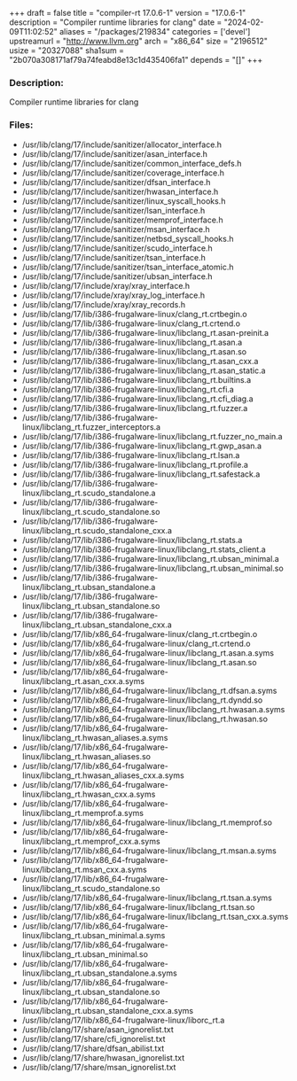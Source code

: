 +++
draft = false
title = "compiler-rt 17.0.6-1"
version = "17.0.6-1"
description = "Compiler runtime libraries for clang"
date = "2024-02-09T11:02:52"
aliases = "/packages/219834"
categories = ['devel']
upstreamurl = "http://www.llvm.org"
arch = "x86_64"
size = "2196512"
usize = "20327088"
sha1sum = "2b070a308171af79a74feabd8e13c1d435406fa1"
depends = "[]"
+++
### Description: 
Compiler runtime libraries for clang

### Files: 
* /usr/lib/clang/17/include/sanitizer/allocator_interface.h
* /usr/lib/clang/17/include/sanitizer/asan_interface.h
* /usr/lib/clang/17/include/sanitizer/common_interface_defs.h
* /usr/lib/clang/17/include/sanitizer/coverage_interface.h
* /usr/lib/clang/17/include/sanitizer/dfsan_interface.h
* /usr/lib/clang/17/include/sanitizer/hwasan_interface.h
* /usr/lib/clang/17/include/sanitizer/linux_syscall_hooks.h
* /usr/lib/clang/17/include/sanitizer/lsan_interface.h
* /usr/lib/clang/17/include/sanitizer/memprof_interface.h
* /usr/lib/clang/17/include/sanitizer/msan_interface.h
* /usr/lib/clang/17/include/sanitizer/netbsd_syscall_hooks.h
* /usr/lib/clang/17/include/sanitizer/scudo_interface.h
* /usr/lib/clang/17/include/sanitizer/tsan_interface.h
* /usr/lib/clang/17/include/sanitizer/tsan_interface_atomic.h
* /usr/lib/clang/17/include/sanitizer/ubsan_interface.h
* /usr/lib/clang/17/include/xray/xray_interface.h
* /usr/lib/clang/17/include/xray/xray_log_interface.h
* /usr/lib/clang/17/include/xray/xray_records.h
* /usr/lib/clang/17/lib/i386-frugalware-linux/clang_rt.crtbegin.o
* /usr/lib/clang/17/lib/i386-frugalware-linux/clang_rt.crtend.o
* /usr/lib/clang/17/lib/i386-frugalware-linux/libclang_rt.asan-preinit.a
* /usr/lib/clang/17/lib/i386-frugalware-linux/libclang_rt.asan.a
* /usr/lib/clang/17/lib/i386-frugalware-linux/libclang_rt.asan.so
* /usr/lib/clang/17/lib/i386-frugalware-linux/libclang_rt.asan_cxx.a
* /usr/lib/clang/17/lib/i386-frugalware-linux/libclang_rt.asan_static.a
* /usr/lib/clang/17/lib/i386-frugalware-linux/libclang_rt.builtins.a
* /usr/lib/clang/17/lib/i386-frugalware-linux/libclang_rt.cfi.a
* /usr/lib/clang/17/lib/i386-frugalware-linux/libclang_rt.cfi_diag.a
* /usr/lib/clang/17/lib/i386-frugalware-linux/libclang_rt.fuzzer.a
* /usr/lib/clang/17/lib/i386-frugalware-linux/libclang_rt.fuzzer_interceptors.a
* /usr/lib/clang/17/lib/i386-frugalware-linux/libclang_rt.fuzzer_no_main.a
* /usr/lib/clang/17/lib/i386-frugalware-linux/libclang_rt.gwp_asan.a
* /usr/lib/clang/17/lib/i386-frugalware-linux/libclang_rt.lsan.a
* /usr/lib/clang/17/lib/i386-frugalware-linux/libclang_rt.profile.a
* /usr/lib/clang/17/lib/i386-frugalware-linux/libclang_rt.safestack.a
* /usr/lib/clang/17/lib/i386-frugalware-linux/libclang_rt.scudo_standalone.a
* /usr/lib/clang/17/lib/i386-frugalware-linux/libclang_rt.scudo_standalone.so
* /usr/lib/clang/17/lib/i386-frugalware-linux/libclang_rt.scudo_standalone_cxx.a
* /usr/lib/clang/17/lib/i386-frugalware-linux/libclang_rt.stats.a
* /usr/lib/clang/17/lib/i386-frugalware-linux/libclang_rt.stats_client.a
* /usr/lib/clang/17/lib/i386-frugalware-linux/libclang_rt.ubsan_minimal.a
* /usr/lib/clang/17/lib/i386-frugalware-linux/libclang_rt.ubsan_minimal.so
* /usr/lib/clang/17/lib/i386-frugalware-linux/libclang_rt.ubsan_standalone.a
* /usr/lib/clang/17/lib/i386-frugalware-linux/libclang_rt.ubsan_standalone.so
* /usr/lib/clang/17/lib/i386-frugalware-linux/libclang_rt.ubsan_standalone_cxx.a
* /usr/lib/clang/17/lib/x86_64-frugalware-linux/clang_rt.crtbegin.o
* /usr/lib/clang/17/lib/x86_64-frugalware-linux/clang_rt.crtend.o
* /usr/lib/clang/17/lib/x86_64-frugalware-linux/libclang_rt.asan.a.syms
* /usr/lib/clang/17/lib/x86_64-frugalware-linux/libclang_rt.asan.so
* /usr/lib/clang/17/lib/x86_64-frugalware-linux/libclang_rt.asan_cxx.a.syms
* /usr/lib/clang/17/lib/x86_64-frugalware-linux/libclang_rt.dfsan.a.syms
* /usr/lib/clang/17/lib/x86_64-frugalware-linux/libclang_rt.dyndd.so
* /usr/lib/clang/17/lib/x86_64-frugalware-linux/libclang_rt.hwasan.a.syms
* /usr/lib/clang/17/lib/x86_64-frugalware-linux/libclang_rt.hwasan.so
* /usr/lib/clang/17/lib/x86_64-frugalware-linux/libclang_rt.hwasan_aliases.a.syms
* /usr/lib/clang/17/lib/x86_64-frugalware-linux/libclang_rt.hwasan_aliases.so
* /usr/lib/clang/17/lib/x86_64-frugalware-linux/libclang_rt.hwasan_aliases_cxx.a.syms
* /usr/lib/clang/17/lib/x86_64-frugalware-linux/libclang_rt.hwasan_cxx.a.syms
* /usr/lib/clang/17/lib/x86_64-frugalware-linux/libclang_rt.memprof.a.syms
* /usr/lib/clang/17/lib/x86_64-frugalware-linux/libclang_rt.memprof.so
* /usr/lib/clang/17/lib/x86_64-frugalware-linux/libclang_rt.memprof_cxx.a.syms
* /usr/lib/clang/17/lib/x86_64-frugalware-linux/libclang_rt.msan.a.syms
* /usr/lib/clang/17/lib/x86_64-frugalware-linux/libclang_rt.msan_cxx.a.syms
* /usr/lib/clang/17/lib/x86_64-frugalware-linux/libclang_rt.scudo_standalone.so
* /usr/lib/clang/17/lib/x86_64-frugalware-linux/libclang_rt.tsan.a.syms
* /usr/lib/clang/17/lib/x86_64-frugalware-linux/libclang_rt.tsan.so
* /usr/lib/clang/17/lib/x86_64-frugalware-linux/libclang_rt.tsan_cxx.a.syms
* /usr/lib/clang/17/lib/x86_64-frugalware-linux/libclang_rt.ubsan_minimal.a.syms
* /usr/lib/clang/17/lib/x86_64-frugalware-linux/libclang_rt.ubsan_minimal.so
* /usr/lib/clang/17/lib/x86_64-frugalware-linux/libclang_rt.ubsan_standalone.a.syms
* /usr/lib/clang/17/lib/x86_64-frugalware-linux/libclang_rt.ubsan_standalone.so
* /usr/lib/clang/17/lib/x86_64-frugalware-linux/libclang_rt.ubsan_standalone_cxx.a.syms
* /usr/lib/clang/17/lib/x86_64-frugalware-linux/liborc_rt.a
* /usr/lib/clang/17/share/asan_ignorelist.txt
* /usr/lib/clang/17/share/cfi_ignorelist.txt
* /usr/lib/clang/17/share/dfsan_abilist.txt
* /usr/lib/clang/17/share/hwasan_ignorelist.txt
* /usr/lib/clang/17/share/msan_ignorelist.txt
